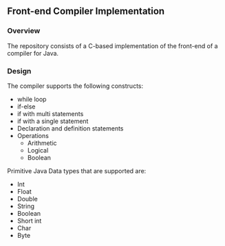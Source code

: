 ## Front-end Compiler Implementation

### Overview
The repository consists of a C-based implementation of the front-end of a compiler for Java. 

### Design
The compiler supports the following constructs:
- while loop
- if-else 
- if with multi statements
- if with a single statement
- Declaration and definition statements
- Operations 
  - Arithmetic
  - Logical
  - Boolean

Primitive Java Data types that are supported are:
- Int
- Float
- Double
- String
- Boolean
- Short int
- Char
- Byte
